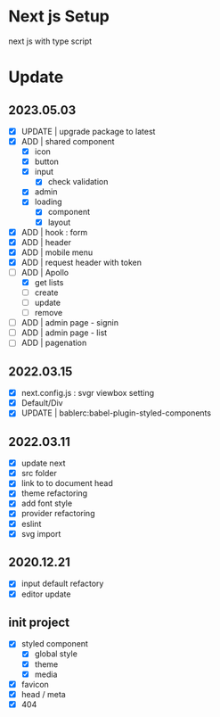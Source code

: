 # Next js Setup

next js with type script

# Update

## 2023.05.03

- [x] UPDATE | upgrade package to latest
- [x] ADD | shared component
  - [x] icon
  - [x] button
  - [x] input
    - [x] check validation
  - [x] admin
  - [x] loading
    - [x] component
    - [x] layout
- [x] ADD | hook : form
- [x] ADD | header
- [x] ADD | mobile menu
- [x] ADD | request header with token
- [ ] ADD | Apollo
  - [x] get lists
  - [ ] create
  - [ ] update
  - [ ] remove
- [ ] ADD | admin page - signin
- [ ] ADD | admin page - list
- [ ] ADD | pagenation

## 2022.03.15

- [x] next.config.js : svgr viewbox setting
- [x] Default/Div
- [x] UPDATE | bablerc:babel-plugin-styled-components

## 2022.03.11

- [x] update next
- [x] src folder
- [x] link to to document head
- [x] theme refactoring
- [x] add font style
- [x] provider refactoring
- [x] eslint
- [x] svg import

## 2020.12.21

- [x] input default refactory
- [x] editor update

## init project

- [x] styled component
  - [x] global style
  - [x] theme
  - [x] media
- [x] favicon
- [x] head / meta
- [x] 404
